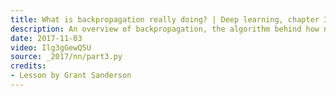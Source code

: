 ```yaml
---
title: What is backpropagation really doing? | Deep learning, chapter 3
description: An overview of backpropagation, the algorithm behind how neural networks learn.
date: 2017-11-03
video: Ilg3gGewQ5U
source: _2017/nn/part3.py
credits:
- Lesson by Grant Sanderson
---
```

